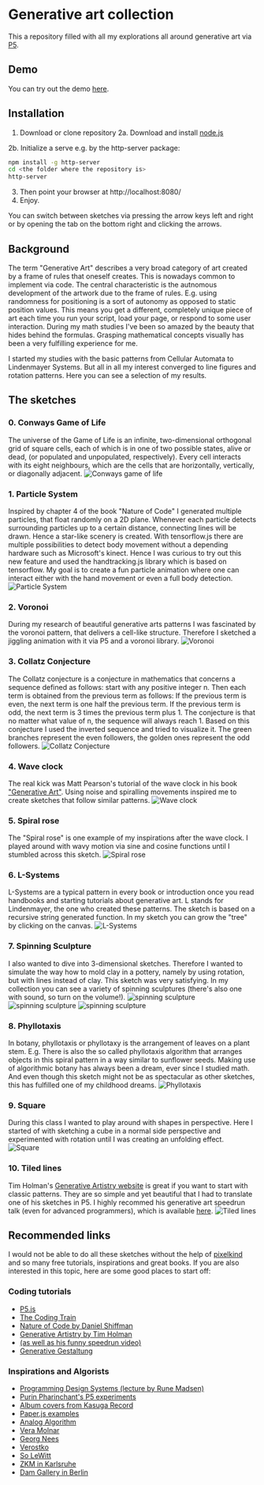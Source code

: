 # Generative art collection
This a repository filled with all my explorations all around generative art via [P5](https://p5js.org/). 


## Demo
You can try out the demo [here](https://mekiii.github.io/P5_generative_art_collection/). 

## Installation

1. Download or clone repository
2a. Download and install [node.js](https://nodejs.org/en/)

2b. Initialize a serve e.g. by the http-server package:
```bash
npm install -g http-server
cd <the folder where the repository is>
http-server
```
3. Then point your browser at http://localhost:8080/
4. Enjoy. 

You can switch between sketches via pressing the arrow keys left and right or by opening the tab on the bottom right and clicking the arrows. 

## Background

The term "Generative Art" describes a very broad category of art created by a frame of rules that oneself creates. This is nowadays common to implement via code. The central characteristic is the autnomous development of the artwork due to the frame of rules. E.g. using randomness for positioning is a sort of autonomy as opposed to static position values. This means you get a different, completely unique piece of art each time you run your script, load your page, or respond to some user interaction. During my math studies I've been so amazed by the beauty that hides behind the formulas. Grasping mathematical concepts visually has been a very fulfilling experience for me.

I started my studies with the basic patterns from Cellular Automata to Lindenmayer Systems. But all in all my interest converged to line figures and rotation patterns. Here you can see a selection of my results.

## The sketches 
### 0. Conways Game of Life
The universe of the Game of Life is an infinite, two-dimensional orthogonal grid of square cells, each of which is in one of two possible states, alive or dead, (or populated and unpopulated, respectively). Every cell interacts with its eight neighbours, which are the cells that are horizontally, vertically, or diagonally adjacent.
![Conways game of life](https://i.imgur.com/9HtymUw.png)
### 1. Particle System
Inspired by chapter 4 of the book "Nature of Code" I generated multiple particles, that float randomly on a 2D plane. Whenever each particle detects surrounding particles up to a certain distance, connecting lines will be drawn. Hence a star-like scenery is created. With tensorflow.js there are multiple possibilities to detect body movement without a depending hardware such as Microsoft's kinect. Hence I was curious to try out this new feature and used the handtracking.js library which is based on tensorflow. My goal is to create a fun particle animation where one can interact either with the hand movement or even a full body detection.
![Particle System](https://camo.githubusercontent.com/f2aa7dd747ece756667816ff20f32d1c2a73f4bd/68747470733a2f2f692e696d6775722e636f6d2f675836734c5a6e2e6a7067)
### 2. Voronoi
During my research of beautiful generative arts patterns I was fascinated by the voronoi pattern, that delivers a cell-like structure. Therefore I sketched a jiggling animation with it via P5 and a voronoi library.
![Voronoi](https://camo.githubusercontent.com/50135881aeef3594be89e3e1409b92db2015cb44/68747470733a2f2f692e696d6775722e636f6d2f3463613237306c2e6a7067)

### 3. Collatz Conjecture
The Collatz conjecture is a conjecture in mathematics that concerns a sequence defined as follows: start with any positive integer n. Then each term is obtained from the previous term as follows: If the previous term is even, the next term is one half the previous term. If the previous term is odd, the next term is 3 times the previous term plus 1. The conjecture is that no matter what value of n, the sequence will always reach 1. Based on this conjecture I used the inverted sequence and tried to visualize it. The green branches represent the even followers, the golden ones represent the odd followers. 
![Collatz Conjecture](https://i.imgur.com/8RW3Ecv.png)

### 4. Wave clock
The real kick was Matt Pearson's tutorial of the wave clock in his book ["Generative Art"](https://www.amazon.de/Generative-Art-Practical-Guide-Processing/dp/1935182625). Using noise and spiralling movements inspired me to create sketches that follow similar patterns. 
![Wave clock](https://i.imgur.com/hE4actx.png)

### 5. Spiral rose
The "Spiral rose" is one example of my inspirations after the wave clock. I played around with wavy motion via sine and cosine functions until I stumbled across this sketch. 
![Spiral rose](https://i.imgur.com/iVKRwHq.png)

### 6. L-Systems
L-Systems are a typical pattern in every book or introduction once you read handbooks and starting tutorials about generative art. L stands for Lindenmayer, the one who created these patterns. The sketch is based on a recursive string generated function. In my sketch you can grow the "tree" by clicking on the canvas. 
![L-Systems](https://i.imgur.com/IbvH4V4.png)

### 7. Spinning Sculpture
I also wanted to dive into 3-dimensional sketches. Therefore I wanted to simulate the way how to mold clay in a pottery, namely by using rotation, but with lines instead of clay. This sketch was very satisfying. In my collection you can see a variety of spinning sculptures (there's also one with sound, so turn on the volume!). 
![spinning sculpture](https://i.imgur.com/Bek1jKD.png)
![spinning sculpture](https://i.imgur.com/GxyL6kY.png)
![spinning sculpture](https://i.imgur.com/giLmyh9.png)


### 8. Phyllotaxis
In botany, phyllotaxis or phyllotaxy is the arrangement of leaves on a plant stem. E.g. There is also the so called phyllotaxis algorithm that arranges objects in this spiral pattern in a way similar to sunflower seeds. Making use of algorithmic botany has always been a dream, ever since I studied math. And even though this sketch might not be as spectacular as other sketches, this has fulfilled one of my childhood dreams. 
![Phyllotaxis](https://i.imgur.com/kycVEbN.png)

### 9. Square
During this class I wanted to play around with shapes in perspective. Here I started of with sketching a cube in a normal side perspective and experimented with rotation until I was creating an unfolding effect. 
![Square](https://i.imgur.com/k8LNBq6.png)

### 10. Tiled lines
Tim Holman's [Generative Artistry website](https://generativeartistry.com/) is great if you want to start with classic patterns. They are so simple and yet beautiful that I had to translate one of his sketches in P5. I highly recommed his generative art speedrun talk (even for advanced programmers), which is available [here](https://www.youtube.com/watch?v=4Se0_w0ISYk). 
![Tiled lines](https://i.imgur.com/YHFwxkX.png)

## Recommended links
I would not be able to do all these sketches without the help of [pixelkind](https://github.com/pixelkind) and so many free tutorials, inspirations and great books. If you are also interested in this topic, here are some good places to start off:

### Coding tutorials
- [P5.js](https://p5js.org/)
- [The Coding Train](https://www.youtube.com/user/shiffman)
- [Nature of Code by Daniel Shiffman](https://natureofcode.com/)
- [Generative Artistry by Tim Holman](https://generativeartistry.com/)
- [(as well as his funny speedrun video)](https://www.youtube.com/watch?v=4Se0_w0ISYk)
- [Generative Gestaltung](http://www.generative-gestaltung.de/2/)

### Inspirations and Algorists
- [Programming Design Systems (lecture by Rune Madsen)](http://printingcode.runemadsen.com/)
- [Purin Pharinchant's P5 experiments](http://purin.co/Experiments-with-P5-js)
- [Album covers from Kasuga Record](https://kasuga-records.com/releases/)
- [Paper.js examples](http://paperjs.org/examples/)
- [Analog Algorithm](https://www.analog-algorithm.com/)
- [Vera Molnar](http://www.veramolnar.com/)
- [Georg Nees](http://dada.compart-bremen.de/item/agent/15)
- [Verostko](http://www.verostko.com/)
- [So LeWitt](http://www.artnet.de/k%C3%BCnstler/sol-lewitt/)
- [ZKM in Karlsruhe](https://zkm.de/de)
- [Dam Gallery in Berlin](https://dam-gallery.de/)


